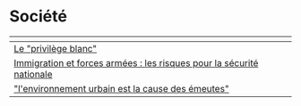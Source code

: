 # Société



<table data-view="cards"><thead><tr><th></th><th></th></tr></thead><tbody><tr><td><a href="le-privilege-blanc.md">Le "privilège blanc"</a></td><td></td></tr><tr><td><a href="immigration-et-forces-armees-les-risques-pour-la-securite-nationale.md">Immigration et forces armées : les risques pour la sécurité nationale</a></td><td></td></tr><tr><td><a href="lenvironnement-urbain-est-la-cause-des-emeutes.md">"l'environnement urbain est la cause des émeutes"</a></td><td></td></tr></tbody></table>

